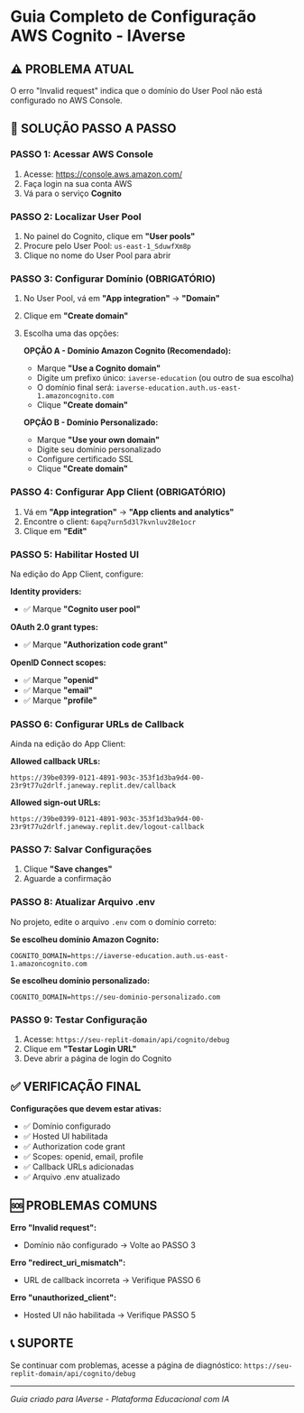 # Guia Completo de Configuração AWS Cognito - IAverse

## ⚠️ PROBLEMA ATUAL
O erro "Invalid request" indica que o domínio do User Pool não está configurado no AWS Console.

## 🚀 SOLUÇÃO PASSO A PASSO

### PASSO 1: Acessar AWS Console
1. Acesse: https://console.aws.amazon.com/
2. Faça login na sua conta AWS
3. Vá para o serviço **Cognito**

### PASSO 2: Localizar User Pool
1. No painel do Cognito, clique em **"User pools"**
2. Procure pelo User Pool: `us-east-1_SduwfXm8p`
3. Clique no nome do User Pool para abrir

### PASSO 3: Configurar Domínio (OBRIGATÓRIO)
1. No User Pool, vá em **"App integration"** → **"Domain"**
2. Clique em **"Create domain"**
3. Escolha uma das opções:

   **OPÇÃO A - Domínio Amazon Cognito (Recomendado):**
   - Marque **"Use a Cognito domain"**
   - Digite um prefixo único: `iaverse-education` (ou outro de sua escolha)
   - O domínio final será: `iaverse-education.auth.us-east-1.amazoncognito.com`
   - Clique **"Create domain"**

   **OPÇÃO B - Domínio Personalizado:**
   - Marque **"Use your own domain"**
   - Digite seu domínio personalizado
   - Configure certificado SSL
   - Clique **"Create domain"**

### PASSO 4: Configurar App Client (OBRIGATÓRIO)
1. Vá em **"App integration"** → **"App clients and analytics"**
2. Encontre o client: `6apq7urn5d3l7kvnluv28e1ocr`
3. Clique em **"Edit"**

### PASSO 5: Habilitar Hosted UI
Na edição do App Client, configure:

**Identity providers:**
- ✅ Marque **"Cognito user pool"**

**OAuth 2.0 grant types:**
- ✅ Marque **"Authorization code grant"**

**OpenID Connect scopes:**
- ✅ Marque **"openid"**
- ✅ Marque **"email"**
- ✅ Marque **"profile"**

### PASSO 6: Configurar URLs de Callback
Ainda na edição do App Client:

**Allowed callback URLs:**
```
https://39be0399-0121-4891-903c-353f1d3ba9d4-00-23r9t77u2drlf.janeway.replit.dev/callback
```

**Allowed sign-out URLs:**
```
https://39be0399-0121-4891-903c-353f1d3ba9d4-00-23r9t77u2drlf.janeway.replit.dev/logout-callback
```

### PASSO 7: Salvar Configurações
1. Clique **"Save changes"**
2. Aguarde a confirmação

### PASSO 8: Atualizar Arquivo .env
No projeto, edite o arquivo `.env` com o domínio correto:

**Se escolheu domínio Amazon Cognito:**
```env
COGNITO_DOMAIN=https://iaverse-education.auth.us-east-1.amazoncognito.com
```

**Se escolheu domínio personalizado:**
```env
COGNITO_DOMAIN=https://seu-dominio-personalizado.com
```

### PASSO 9: Testar Configuração
1. Acesse: `https://seu-replit-domain/api/cognito/debug`
2. Clique em **"Testar Login URL"**
3. Deve abrir a página de login do Cognito

## ✅ VERIFICAÇÃO FINAL

**Configurações que devem estar ativas:**
- ✅ Domínio configurado
- ✅ Hosted UI habilitada
- ✅ Authorization code grant
- ✅ Scopes: openid, email, profile
- ✅ Callback URLs adicionadas
- ✅ Arquivo .env atualizado

## 🆘 PROBLEMAS COMUNS

**Erro "Invalid request":**
- Domínio não configurado → Volte ao PASSO 3

**Erro "redirect_uri_mismatch":**
- URL de callback incorreta → Verifique PASSO 6

**Erro "unauthorized_client":**
- Hosted UI não habilitada → Verifique PASSO 5

## 📞 SUPORTE
Se continuar com problemas, acesse a página de diagnóstico:
`https://seu-replit-domain/api/cognito/debug`

---
*Guia criado para IAverse - Plataforma Educacional com IA*
